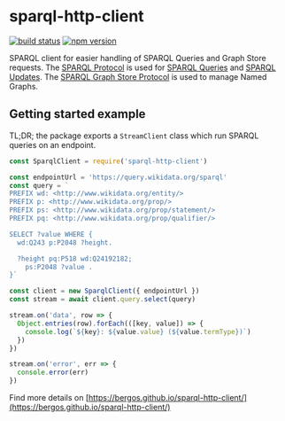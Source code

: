 # sparql-http-client

[![build status](https://img.shields.io/github/actions/workflow/status/bergos/sparql-http-client/ci.yaml?branch=master)](https://github.com/bergos/sparql-http-client/actions/workflows/ci.yaml)
[![npm version](https://img.shields.io/npm/v/sparql-http-client.svg)](https://www.npmjs.com/package/sparql-http-client)

SPARQL client for easier handling of SPARQL Queries and Graph Store requests.
The [SPARQL Protocol](https://www.w3.org/TR/sparql11-protocol/) is used for [SPARQL Queries](https://www.w3.org/TR/sparql11-query/) and [SPARQL Updates](https://www.w3.org/TR/sparql11-update/). 
The [SPARQL Graph Store Protocol](https://www.w3.org/TR/sparql11-http-rdf-update/) is used to manage Named Graphs.

## Getting started example

TL;DR; the package exports a `StreamClient` class which run SPARQL queries on an endpoint.

```javascript
const SparqlClient = require('sparql-http-client')

const endpointUrl = 'https://query.wikidata.org/sparql'
const query = `
PREFIX wd: <http://www.wikidata.org/entity/>
PREFIX p: <http://www.wikidata.org/prop/>
PREFIX ps: <http://www.wikidata.org/prop/statement/>
PREFIX pq: <http://www.wikidata.org/prop/qualifier/>

SELECT ?value WHERE {
  wd:Q243 p:P2048 ?height.

  ?height pq:P518 wd:Q24192182;
    ps:P2048 ?value .
}`

const client = new SparqlClient({ endpointUrl })
const stream = await client.query.select(query)

stream.on('data', row => {
  Object.entries(row).forEach(([key, value]) => {
    console.log(`${key}: ${value.value} (${value.termType})`)
  })
})

stream.on('error', err => {
  console.error(err)
})
```

Find more details on [https://bergos.github.io/sparql-http-client/](https://bergos.github.io/sparql-http-client/)
